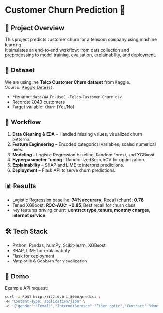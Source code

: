 # Customer Churn Prediction 🚀

## 📌 Project Overview
This project predicts customer churn for a telecom company using machine learning.  
It simulates an end-to-end workflow: from data collection and preprocessing to model training, evaluation, explainability, and deployment.

## 📂 Dataset
We are using the **Telco Customer Churn dataset** from Kaggle.  
Source: [Kaggle Dataset](https://www.kaggle.com/datasets/blastchar/telco-customer-churn)

- Filename: `data/WA_Fn-UseC_-Telco-Customer-Churn.csv`
- Records: 7,043 customers
- Target variable: `Churn` (Yes/No)

## 🔄 Workflow
1. **Data Cleaning & EDA** – Handled missing values, visualized churn patterns.  
2. **Feature Engineering** – Encoded categorical variables, scaled numerical ones.  
3. **Modeling** – Logistic Regression baseline, Random Forest, and XGBoost.  
4. **Hyperparameter Tuning** – RandomizedSearchCV for optimization.  
5. **Explainability** – SHAP and LIME to interpret predictions.  
6. **Deployment** – Flask API to serve churn predictions.  

## 📊 Results
- Logistic Regression baseline: **74% accuracy**, Recall (churn): **0.78**  
- Tuned XGBoost: **ROC-AUC: ~0.85**, Best recall for churn class  
- Key features driving churn: **Contract type, tenure, monthly charges, internet service**  

## 🛠 Tech Stack
- Python, Pandas, NumPy, Scikit-learn, XGBoost  
- SHAP, LIME for explainability  
- Flask for deployment  
- Matplotlib & Seaborn for visualization  

## 🚀 Demo
Example API request:
```bash
curl -X POST http://127.0.0.1:5000/predict \
-H "Content-Type: application/json" \
-d '{"gender":"Female","InternetService":"Fiber optic","Contract":"Month-to-month","tenure":5,"MonthlyCharges":80,"TotalCharges":400}'



